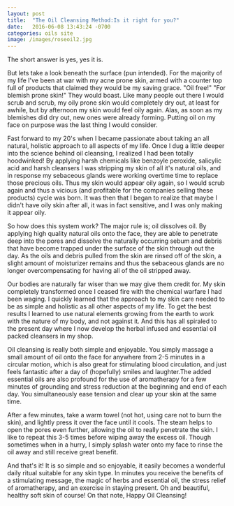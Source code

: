 ```yaml
---
layout: post
title:  "The Oil Cleansing Method:Is it right for you?"
date:   2016-06-08 13:43:24 -0700
categories: oils site
image: /images/roseoil2.jpg
---
```

The short answer is yes, yes it is.

But lets take a look beneath the surface (pun intended).
For the majority of my life I've been at war with my acne prone skin, armed with a counter top full of products that claimed they would be my saving grace. "Oil free!" "For blemish prone skin!" They would boast. Like many people out there I would scrub and scrub, my oily prone skin would completely dry out, at least for awhile, but by afternoon my skin would feel oily again. Alas, as soon as my blemishes did dry out, new ones were already forming. Putting oil on my face on purpose was the last thing I would consider.

Fast forward to my 20's when I became passionate about taking an all natural, holistic approach to all aspects of my life.
Once I dug a little deeper into the science behind oil cleansing, I realized I had been totally hoodwinked! By applying harsh chemicals like benzoyle peroxide, salicylic acid and harsh cleansers I was stripping my skin of all it's natural oils, and in response my sebaceous glands were working overtime time to replace those precious oils. Thus my skin would appear oily again, so I would scrub again and thus a vicious (and profitable for the companies selling these products) cycle was born.
It was then that I began to realize that maybe I didn't have oily skin after all, it was in fact sensitive, and I was only making it appear oily.

So how does this system work?
The major rule is; oil dissolves oil. By applying high quality natural oils onto the face, they are able to penetrate deep into the pores and dissolve the naturally occurring sebum and debris that have become trapped under the surface of the skin through out the day. As the oils and debris pulled from the skin are rinsed off of the skin, a slight amount of moisturizer remains and thus the sebaceous glands are no longer overcompensating for having all of the oil stripped away.

Our bodies are naturally far wiser than we may give them credit for. My skin completely transformed once I ceased fire with the chemical warfare I had been waging. I quickly learned that the approach to my skin care needed to be as simple and holistic as all other aspects of my life. To get the best results I learned to use natural elements growing from the earth to work with the nature of my body, and not against it.
And this has all spiraled to the present day where I now develop the herbal infused and essential oil packed cleansers in my shop.

Oil cleansing is really both simple and enjoyable.
You simply massage a small amount of oil onto the face for anywhere from 2-5 minutes in a circular motion, which is also great for stimulating blood circulation, and just feels fantastic after a day of (hopefully) smiles and laughter.The added essential oils are also profound for the use of aromatherapy for a few minutes of grounding and stress reduction at the beginning and end of each day. You simultaneously ease tension and clear up your skin at the same time.

After a few minutes, take a warm towel (not hot, using care not to burn the skin), and lightly press it over the face until it cools. The steam helps to open the pores even further, allowing the oil to really penetrate the skin. I like to repeat this 3-5 times before wiping away the excess oil. Though sometimes when in a hurry, I simply splash water onto my face to rinse the oil away and still receive great benefit.

And that's it! It is so simple and so enjoyable, it easily becomes a wonderful daily ritual suitable for any skin type. In minutes you receive the benefits of a stimulating message, the magic of herbs and essential oil, the stress relief of aromatherapy, and an exercise in staying present. Oh and beautiful, healthy soft skin of course!
On that note,
Happy Oil Cleansing!



[jekyll-docs]: http://jekyllrb.com/docs/home
[jekyll-gh]:   https://github.com/jekyll/jekyll
[jekyll-talk]: https://talk.jekyllrb.com/
